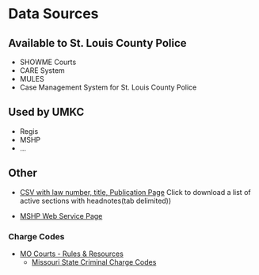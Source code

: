 # Data Sources

## Available to St. Louis County Police

*	SHOWME Courts
*	CARE System
*	MULES
*	Case Management System for St. Louis County Police 

## Used by UMKC

* Regis
* MSHP
* ...

## Other

* [CSV with law number, title, Publication Page](https://revisor.mo.gov/main/Info.aspx)  Click to download a list of active sections with headnotes(tab delimited))

* [MSHP Web Service Page](https://www.mshp.dps.missouri.gov/CJ08Client/Home/WebService)

### Charge Codes

* [MO Courts - Rules & Resources](https://www.courts.mo.gov/page.jsp?id=103124)
    * [Missouri State Criminal Charge Codes](https://www.courts.mo.gov/page.jsp?id=270)
    
